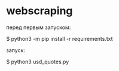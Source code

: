# webscraping

перед первым запуском:

$ python3 -m pip install -r requirements.txt

запуск:

$ python3 usd_quotes.py

